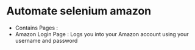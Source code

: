 # Automate selenium amazon
* Contains Pages :
* Amazon Login Page : Logs you into your Amazon account using your username and password
